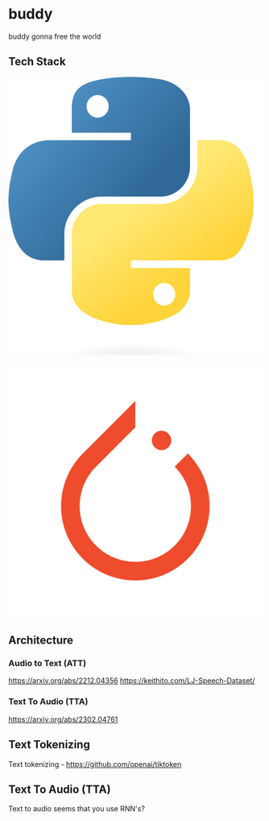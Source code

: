 # buddy

buddy gonna free the world

## Tech Stack

![python_logo](assets/python-logo.png)

![pytorch_logo](assets/pytorch-logo.png)


## Architecture

### Audio to Text (ATT)
https://arxiv.org/abs/2212.04356
https://keithito.com/LJ-Speech-Dataset/

### Text To Audio (TTA)
https://arxiv.org/abs/2302.04761

## Text Tokenizing
Text tokenizing - https://github.com/openai/tiktoken

## Text To Audio (TTA)
Text to audio
seems that you use RNN's?